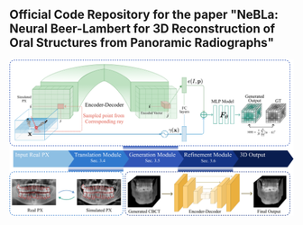 ## Official Code Repository for the paper "NeBLa: Neural Beer-Lambert for 3D Reconstruction of Oral Structures from Panoramic Radiographs"
![model](./NeBLa_ver1.png) 
